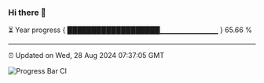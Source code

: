 ### Hi there 👋

⏳ Year progress { ███████████████████▁▁▁▁▁▁▁▁▁▁▁ } 65.66 %

---

⏰ Updated on Wed, 28 Aug 2024 07:37:05 GMT

![Progress Bar CI](https://github.com/IshwaranRudhara/GIT-ACTION/workflows/Progress%20Bar%20CI/badge.svg)
